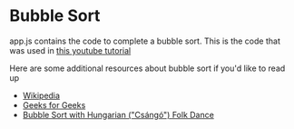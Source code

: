# Bubble Sort
app.js contains the code to complete a bubble sort. This is the code that was used in [this youtube tutorial](https://youtu.be/qxWokKt1oeo)

Here are some additional resources about bubble sort if you'd like to read up
- [Wikipedia](https://www.geeksforgeeks.org/bubble-sort/)
- [Geeks for Geeks](https://www.geeksforgeeks.org/bubble-sort/)
- [Bubble Sort with Hungarian ("Csángó") Folk Dance](https://www.youtube.com/watch?v=lyZQPjUT5B4)
